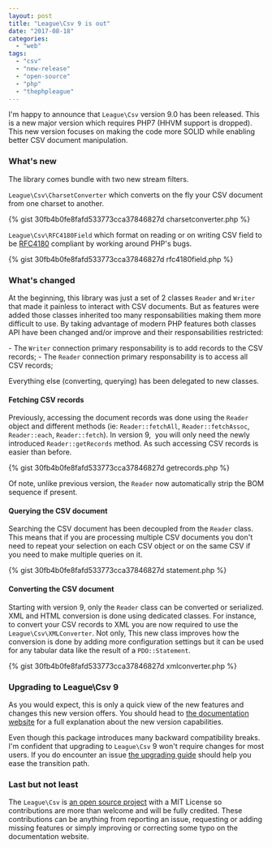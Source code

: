 ```yaml
---
layout: post
title: "League\Csv 9 is out"
date: "2017-08-18"
categories: 
  - "web"
tags: 
  - "csv"
  - "new-release"
  - "open-source"
  - "php"
  - "thephpleague"
---
```


I'm happy to announce that `League\Csv` version 9.0 has been released. This is a new major version which requires PHP7 (HHVM support is dropped). This new version focuses on making the code more SOLID while enabling better CSV document manipulation.

### What's new

The library comes bundle with two new stream filters.

`League\Csv\CharsetConverter` which converts on the fly your CSV document from one charset to another.

{% gist 30fb4b0fe8fafd533773cca37846827d charsetconverter.php %}

`League\Csv\RFC4180Field` which format on reading or on writing CSV field to be [RFC4180](https://tools.ietf.org/html/rfc4180) compliant by working around PHP's bugs.

{% gist 30fb4b0fe8fafd533773cca37846827d rfc4180field.php %}

### What's changed

At the beginning, this library was just a set of 2 classes `Reader` and `Writer` that made it painless to interact with CSV documents. But as features were added those classes inherited too many responsabilities making them more difficult to use. By taking advantage of modern PHP features both classes API have been changed and/or improve and their responsabilities restricted:

\- The `Writer` connection primary responsability is to add records to the CSV records; - The `Reader` connection primary responsability is to access all CSV records;

Everything else (converting, querying) has been delegated to new classes.

#### Fetching CSV records

Previously, accessing the document records was done using the `Reader` object and different methods (ie: `Reader::fetchAll`, `Reader::fetchAssoc`, `Reader::each`, `Reader::fetch`). In version 9,  you will only need the newly introduced `Reader::getRecords` method. As such accessing CSV records is easier than before.

{% gist 30fb4b0fe8fafd533773cca37846827d getrecords.php %}

Of note, unlike previous version, the `Reader` now automatically strip the BOM sequence if present.

#### Querying the CSV document

Searching the CSV document has been decoupled from the `Reader` class. This means that if you are processing multiple CSV documents you don't need to repeat your selection on each CSV object or on the same CSV if you need to make multiple queries on it.

{% gist 30fb4b0fe8fafd533773cca37846827d statement.php %}

#### Converting the CSV document

Starting with version 9, only the `Reader` class can be converted or serialized. XML and HTML conversion is done using dedicated classes. For instance, to convert your CSV records to XML you are now required to use the `League\Csv\XMLConverter`. Not only, This new class improves how the conversion is done by adding more configuration settings but it can be used for any tabular data like the result of a `PDO::Statement`.

{% gist 30fb4b0fe8fafd533773cca37846827d xmlconverter.php %}

### Upgrading to League\\Csv 9

As you would expect, this is only a quick view of the new features and changes this new version offers. You should head to [the documentation website](http://csv.thephpleague.com/9.0/) for a full explanation about the new version capabilities.

Even though this package introduces many backward compatibility breaks. I'm confident that upgrading to `League\Csv` 9 won't require changes for most users. If you do encounter an issue [the upgrading guide](http://csv.thephpleague.com/upgrading/9.0/) should help you ease the transition path.

### Last but not least

The `League\Csv` is [an open source project](https://github.com/thephpleague/csv) with a MIT License so contributions are more than welcome and will be fully credited. These contributions can be anything from reporting an issue, requesting or adding missing features or simply improving or correcting some typo on the documentation website.
